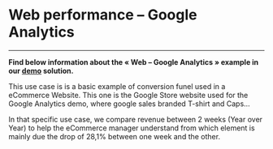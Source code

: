 # Web performance – Google Analytics

-------------

**Find below information about the « Web – Google Analytics »  example in our [demo](https://websso.datama.fr/auth/realms/datama/protocol/openid-connect/auth?response_type=code&client_id=shinyproxy&redirect_uri=https%3A%2F%2Fsolutions.datama.fr%2Fsso%2Flogin&state=ae6db368-56a7-4574-aa3c-86e3f618564b&login=true&scope=openid) solution.**



This use case is is a basic example of conversion funel used in a eCommerce Website. This one is the Google Store website used for the Google Analytics demo, where google sales branded T-shirt and Caps…

In that specific use case, we compare revenue between 2 weeks (Year over Year) to help the eCommerce manager understand from which element is mainly due the drop of 28,1% between one week and the other.
